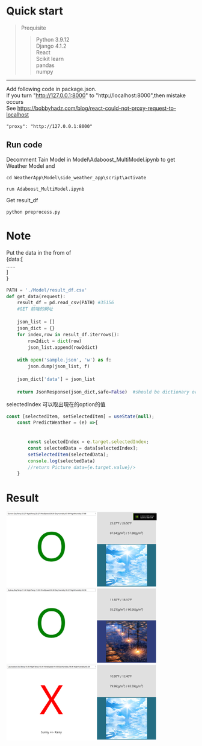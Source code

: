 # Quick start
>Prequisite  
>>Python 3.9.12  
>>Django  4.1.2  
>>React  
>>Scikit learn  
>> pandas  
>> numpy  

---
Add following code in package.json.  
If you turn "http://127.0.0.1:8000" to "http://localhost:8000",then mistake occurs  
See https://bobbyhadz.com/blog/react-could-not-proxy-request-to-localhost
```
"proxy": "http://127.0.0.1:8000"
```
## Run code
Decomment Tain Model in Model\Adaboost_MultiModel.ipynb to get Weather Model and
```
cd WeatherApp\Model\side_weather_app\script\activate
```
```
run Adaboost_MultiModel.ipynb
```
Get result_df
```
python preprocess.py
```

# Note
Put the data in the from of   
{data:[  
        ......  
    ]  
}
```python
PATH = './Model/result_df.csv'
def get_data(request):
    result_df = pd.read_csv(PATH) #35156
    #GET 前端的網址
    
    json_list = []
    json_dict = {}
    for index,row in result_df.iterrows():
        row2dict = dict(row)
        json_list.append(row2dict)
    
    with open('sample.json', 'w') as f:
        json.dump(json_list, f)

    json_dict['data'] = json_list
    
    return JsonResponse(json_dict,safe=False)  #should be dictionary or list or dictionary of list

```

selectedIndex 可以取出現在的option的值
``` javascript
const [selectedItem, setSelectedItem] = useState(null);
    const PredictWeather = (e) =>{
        
        
        const selectedIndex = e.target.selectedIndex;
        const selectedData = data[selectedIndex];
        setSelectedItem(selectedData);
        console.log(selectedData)
        //return Picture data={e.target.value}/>
    }
```

# Result
<img src="weather-front\src\image\Result_Sunny.png" alt="isolated" width="400"/>
<img src="weather-front\src\image\Result_Rainy.png" alt="isolated" width="400"/>
<img src="weather-front\src\image\Result_Incorrect.png" alt="isolated" width="400"/>